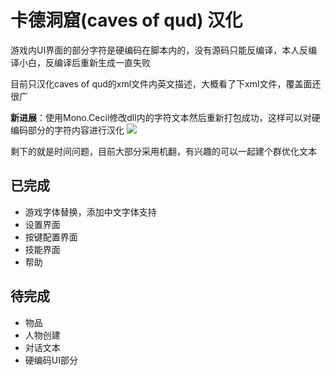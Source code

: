 # 卡德洞窟(caves of qud) 汉化
游戏内UI界面的部分字符是硬编码在脚本内的，没有源码只能反编译，本人反编译小白，反编译后重新生成一直失败

目前只汉化caves of qud的xml文件内英文描述，大概看了下xml文件，覆盖面还很广

**新进展**：使用Mono.Cecil修改dll内的字符文本然后重新打包成功，这样可以对硬编码部分的字符内容进行汉化
![](https://lofucc.github.io/picx-images-hosting/20240914/PixPin_2024-09-14_19-24-13.2vep7vq0wp.webp)

剩下的就是时间问题，目前大部分采用机翻，有兴趣的可以一起建个群优化文本

## 已完成

- 游戏字体替换，添加中文字体支持
- 设置界面
- 按键配置界面
- 技能界面
- 帮助

## 待完成

- 物品
- 人物创建
- 对话文本
- 硬编码UI部分

